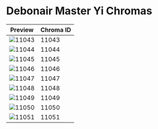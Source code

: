 # Debonair Master Yi Chromas

| Preview | Chroma ID |
|---------|-----------|
| ![11043](https://raw.communitydragon.org/latest/plugins/rcp-be-lol-game-data/global/default/v1/champion-chroma-images/11/11043.png) | 11043 |
| ![11044](https://raw.communitydragon.org/latest/plugins/rcp-be-lol-game-data/global/default/v1/champion-chroma-images/11/11044.png) | 11044 |
| ![11045](https://raw.communitydragon.org/latest/plugins/rcp-be-lol-game-data/global/default/v1/champion-chroma-images/11/11045.png) | 11045 |
| ![11046](https://raw.communitydragon.org/latest/plugins/rcp-be-lol-game-data/global/default/v1/champion-chroma-images/11/11046.png) | 11046 |
| ![11047](https://raw.communitydragon.org/latest/plugins/rcp-be-lol-game-data/global/default/v1/champion-chroma-images/11/11047.png) | 11047 |
| ![11048](https://raw.communitydragon.org/latest/plugins/rcp-be-lol-game-data/global/default/v1/champion-chroma-images/11/11048.png) | 11048 |
| ![11049](https://raw.communitydragon.org/latest/plugins/rcp-be-lol-game-data/global/default/v1/champion-chroma-images/11/11049.png) | 11049 |
| ![11050](https://raw.communitydragon.org/latest/plugins/rcp-be-lol-game-data/global/default/v1/champion-chroma-images/11/11050.png) | 11050 |
| ![11051](https://raw.communitydragon.org/latest/plugins/rcp-be-lol-game-data/global/default/v1/champion-chroma-images/11/11051.png) | 11051 |